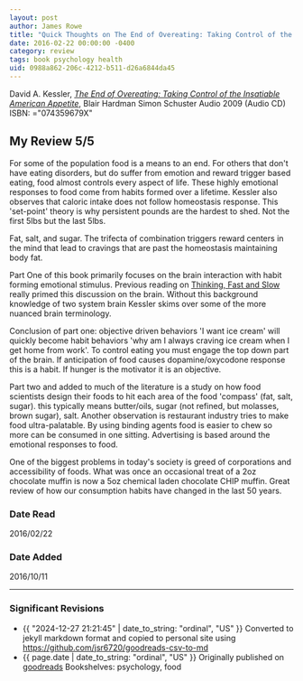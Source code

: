```yaml
---
layout: post
author: James Rowe
title: "Quick Thoughts on The End of Overeating: Taking Control of the Insatiable American Appetite"
date: 2016-02-22 00:00:00 -0400
category: review
tags: book psychology health
uid: 0988a862-206c-4212-b511-d26a6844da45
---
```


David A. Kessler, *[The End of Overeating: Taking Control of the Insatiable American Appetite](https://www.goodreads.com/book/show/6127630)*, Blair Hardman Simon  Schuster Audio 2009 (Audio CD) ISBN: ="074359679X"

## My Review 5/5

For some of the population food is a means to an end. For others that don't have eating disorders, but do suffer from emotion and reward trigger based eating, food almost controls every aspect of life. These highly emotional responses to food come from habits formed over a lifetime. Kessler also observes that caloric intake does not follow homeostasis response. This 'set-point' theory is why persistent pounds are the hardest to shed. Not the first 5lbs but the last 5lbs.

Fat, salt, and sugar. The trifecta of combination triggers reward centers in the mind that lead to cravings that are past the homeostasis maintaining body fat.

Part One of this book primarily focuses on the brain interaction with habit forming emotional stimulus. Previous reading on [Thinking, Fast and Slow](https://www.goodreads.com/book/show/11468377) really primed this discussion on the brain. Without this background knowledge of two system brain Kessler skims over some of the more nuanced brain terminology.

Conclusion of part one: objective driven behaviors 'I want ice cream' will quickly become habit behaviors 'why am I always craving ice cream when I get home from work'. To control eating you must engage the top down part of the brain. If anticipation of food causes dopamine/oxycodone response this is a habit. If hunger is the motivator it is an objective.

Part two and added to much of the literature is a study on how food scientists design their foods to hit each area of the food 'compass' (fat, salt, sugar). this typically means butter/oils, sugar (not refined, but molasses, brown sugar), salt. Another observation is restaurant industry tries to make food ultra-palatable. By using binding agents food is easier to chew so more can be consumed in one sitting. Advertising is based around the emotional responses to food.

One of the biggest problems in today's society is greed of corporations and accessibility of foods. What was once an occasional treat of a 2oz chocolate muffin is now a 5oz chemical laden chocolate CHIP muffin. Great review of how our consumption habits have changed in the last 50 years.

### Date Read
2016/02/22

### Date Added
2016/10/11

---

### Significant Revisions

- {{ "2024-12-27 21:21:45" | date_to_string: "ordinal", "US" }} Converted to jekyll markdown format and copied to personal site using <https://github.com/jsr6720/goodreads-csv-to-md>
- {{ page.date | date_to_string: "ordinal", "US" }} Originally published on [goodreads](https://www.goodreads.com) Bookshelves: psychology, food